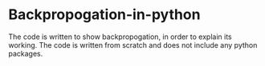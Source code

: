 # Backpropogation-in-python
The code is written to show backpropogation, in order to explain its working. The code is written from scratch
and does not include any python packages.
